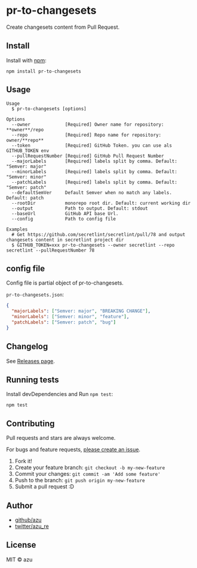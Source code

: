 # pr-to-changesets

Create changesets content from Pull Request.

## Install

Install with [npm](https://www.npmjs.com/):

    npm install pr-to-changesets

## Usage


    Usage
      $ pr-to-changesets [options]
 
    Options
      --owner             [Required] Owner name for repository: **owner**/repo
      --repo              [Required] Repo name for repository: owner/**repo**
      --token             [Required] GitHub Token. you can use als GITHUB_TOKEN env
      --pullRequestNumber [Required] GitHub Pull Request Number
      --majorLabels       [Required] labels split by comma. Default: "Semver: major"
      --minorLabels       [Required] labels split by comma. Default: "Semver: minor"
      --patchLabels       [Required] labels split by comma. Default: "Semver: patch"
      --defaultSemVer     Default Semver when no match any labels. Default: patch
      --rootDir           monorepo root dir. Default: current working dir
      --output            Path to output. Default: stdout
      --baseUrl           GitHub API base Url.
      --config            Path to config file
 
    Examples
      # Get https://github.com/secretlint/secretlint/pull/78 and output changesets content in secretlint project dir
      $ GITHUB_TOKEN=xxx pr-to-changesets --owner secretlint --repo secretlint --pullRequestNumber 78


## config file

Config file is partial object of pr-to-changesets.

`pr-to-changesets.json`:

```json
{
  "majorLabels": ["Semver: major", "BREAKING CHANGE"],
  "minorLabels": ["Semver: minor", "feature"],
  "patchLabels": ["Semver: patch", "bug"]
}
```

## Changelog

See [Releases page](https://github.com/azu/pr-to-changesets/releases).

## Running tests

Install devDependencies and Run `npm test`:

    npm test

## Contributing

Pull requests and stars are always welcome.

For bugs and feature requests, [please create an issue](https://github.com/azu/pr-to-changesets/issues).

1. Fork it!
2. Create your feature branch: `git checkout -b my-new-feature`
3. Commit your changes: `git commit -am 'Add some feature'`
4. Push to the branch: `git push origin my-new-feature`
5. Submit a pull request :D

## Author

- [github/azu](https://github.com/azu)
- [twitter/azu_re](https://twitter.com/azu_re)

## License

MIT © azu
